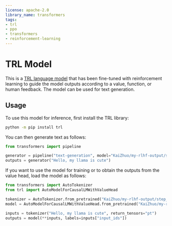 ```yaml
---
license: apache-2.0
library_name: transformers
tags:
- trl
- ppo
- transformers
- reinforcement-learning
---
```


# TRL Model

This is a [TRL language model](https://github.com/huggingface/trl) that has been fine-tuned with reinforcement learning to
 guide the model outputs according to a value, function, or human feedback. The model can be used for text generation.

## Usage

To use this model for inference, first install the TRL library:

```bash
python -m pip install trl
```

You can then generate text as follows:

```python
from transformers import pipeline

generator = pipeline("text-generation", model="KaiZhuo/my-rlhf-output/step_80")
outputs = generator("Hello, my llama is cute")
```

If you want to use the model for training or to obtain the outputs from the value head, load the model as follows:

```python
from transformers import AutoTokenizer
from trl import AutoModelForCausalLMWithValueHead

tokenizer = AutoTokenizer.from_pretrained("KaiZhuo/my-rlhf-output/step_80")
model = AutoModelForCausalLMWithValueHead.from_pretrained("KaiZhuo/my-rlhf-output/step_80")

inputs = tokenizer("Hello, my llama is cute", return_tensors="pt")
outputs = model(**inputs, labels=inputs["input_ids"])
```
